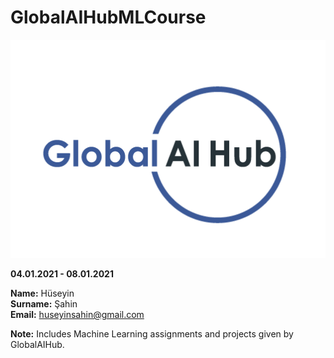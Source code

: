 # GlobalAIHubMLCourse
![](img/logo.png)

**04.01.2021 - 08.01.2021**

**Name:** Hüseyin  
**Surname:** Şahin  
**Email:** huseyinsahin@gmail.com  

**Note:** Includes Machine Learning assignments and projects given by GlobalAIHub.

